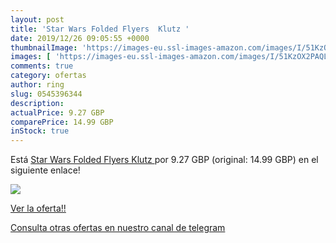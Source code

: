 ```yaml
---
layout: post
title: 'Star Wars Folded Flyers  Klutz '
date: 2019/12/26 09:05:55 +0000
thumbnailImage: 'https://images-eu.ssl-images-amazon.com/images/I/51KzOX2PAQL._SL200_.jpg'
images: [ 'https://images-eu.ssl-images-amazon.com/images/I/51KzOX2PAQL._SL200_.jpg' ]
comments: true
category: ofertas
author: ring
slug: 0545396344
description:
actualPrice: 9.27 GBP
comparePrice: 14.99 GBP
inStock: true
---
```


Está [Star Wars Folded Flyers  Klutz ](https://www.amazon.com/dp/0545396344/?tag=redken08-20) por 9.27 GBP (original: 14.99 GBP) en el siguiente enlace!

[![](https://images-eu.ssl-images-amazon.com/images/I/51KzOX2PAQL._SL200_.jpg)](https://www.amazon.com/dp/0545396344/?tag=redken08-20)

[Ver la oferta!!](https://www.amazon.com/dp/0545396344/?tag=redken08-20)

[Consulta otras ofertas en nuestro canal de telegram](https://t.me/s/ofertas25)

